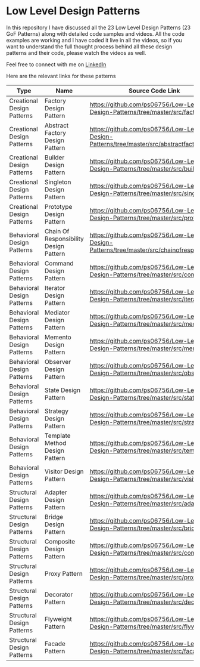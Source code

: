 # Low Level Design Patterns

In this repository I have discussed all the 23 Low Level Design Patterns (23 GoF Patterns) along with detailed code samples and videos. All the code examples are working and I have coded it live in all the videos, so if you want to understand the full thought process behind all these design patterns and their code, please watch the videos as well.

Feel free to connect with me on [LinkedIn](https://www.linkedin.com/in/ps06756/)

Here are the relevant links for these patterns

| Type | Name | Source Code Link | Video Explanation | 
| -----|------|------------------|------------------ |
| Creational Design Patterns | Factory Design Pattern | https://github.com/ps06756/Low-Level-Design-Patterns/tree/master/src/factory | [Video Explanation](https://youtu.be/Em094oeUE6c) |
| Creational Design Patterns | Abstract Factory Design Pattern | https://github.com/ps06756/Low-Level-Design-Patterns/tree/master/src/abstractfactory/with | [Video Explanation](https://youtu.be/tMoul-AfgO8) |
| Creational Design Patterns | Builder Design Pattern | https://github.com/ps06756/Low-Level-Design-Patterns/tree/master/src/builder | [Video Explanation](https://youtu.be/AqJ6BSotiNI) |
| Creational Design Patterns | Singleton Design Pattern | https://github.com/ps06756/Low-Level-Design-Patterns/tree/master/src/singleton | [Video Explanation](https://youtu.be/CRFNimolur4) |
| Creational Design Patterns | Prototype Design Pattern | https://github.com/ps06756/Low-Level-Design-Patterns/tree/master/src/prototype | [Video Explanation](https://youtu.be/ltdrykJTzjc) |
| Behavioral Design Patterns | Chain Of Responsibility Design Pattern | https://github.com/ps06756/Low-Level-Design-Patterns/tree/master/src/chainofresponsibility | [Video Explanation](https://youtu.be/GD9on6A0tHw) |
| Behavioral Design Patterns | Command Design Pattern | https://github.com/ps06756/Low-Level-Design-Patterns/tree/master/src/command | [Video Explanation](https://youtu.be/81Yh15VZils) |
| Behavioral Design Patterns | Iterator Design Pattern | https://github.com/ps06756/Low-Level-Design-Patterns/tree/master/src/iterator | https://youtu.be/SP-_l98tS6M |
| Behavioral Design Patterns | Mediator Design Pattern | https://github.com/ps06756/Low-Level-Design-Patterns/tree/master/src/mediator | https://youtu.be/tjMYiVlFSWo |
| Behavioral Design Patterns | Memento Design Pattern | https://github.com/ps06756/Low-Level-Design-Patterns/tree/master/src/memento | https://youtu.be/BBIobe6qvCg | 
| Behavioral Design Patterns | Observer Design Pattern | https://github.com/ps06756/Low-Level-Design-Patterns/tree/master/src/observer | https://youtu.be/fao7UGtFWkk |
| Behavioral Design Patterns | State Design Pattern | https://github.com/ps06756/Low-Level-Design-Patterns/tree/master/src/state | https://youtu.be/YA8FdsOsTt0 |
| Behavioral Design Patterns | Strategy Design Pattern | https://github.com/ps06756/Low-Level-Design-Patterns/tree/master/src/strategy | https://youtu.be/X3KIwOl32w4 |
| Behavioral Design Patterns | Template Method Design Pattern | https://github.com/ps06756/Low-Level-Design-Patterns/tree/master/src/template | https://youtu.be/Whv1DYneSt4 |
| Behavioral Design Patterns | Visitor Design Pattern | https://github.com/ps06756/Low-Level-Design-Patterns/tree/master/src/visitor | https://youtu.be/if16_goNJdk |
| Structural Design Patterns | Adapter Design Pattern | https://github.com/ps06756/Low-Level-Design-Patterns/tree/master/src/adapter | [Video Explanation](https://youtu.be/g7AecSQCgZA) |
| Structural Design Patterns | Bridge Design Pattern | https://github.com/ps06756/Low-Level-Design-Patterns/tree/master/src/bridge | [Video Explanation](https://youtu.be/MmBGWt3TjK0) |
| Structural Design Patterns | Composite Design Pattern | https://github.com/ps06756/Low-Level-Design-Patterns/tree/master/src/composite | [Video Explanation](https://youtu.be/6yMjt2W1FkE) |
| Structural Design Patterns | Proxy Pattern | https://github.com/ps06756/Low-Level-Design-Patterns/tree/master/src/proxy |
| Structural Design Patterns | Decorator Pattern | https://github.com/ps06756/Low-Level-Design-Patterns/tree/master/src/decorator | [Video Explanation](https://youtu.be/MMxTpg7Qvxg) |
| Structural Design Patterns | Flyweight Pattern | https://github.com/ps06756/Low-Level-Design-Patterns/tree/master/src/flyweight | [Video Explanation](https://youtu.be/_xhfrNcwjEA) |
| Structural Design Patterns | Facade Pattern | https://github.com/ps06756/Low-Level-Design-Patterns/tree/master/src/facade | [Video Explanation](https://youtu.be/DU6fUV9PbaA) |
